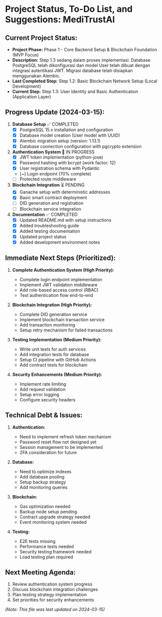 # Project Status, To-Do List, and Suggestions: MediTrustAl

## Current Project Status:
* **Project Phase:** Phase 1 - Core Backend Setup & Blockchain Foundation (MVP Focus)
* **Description:** Step 1.3 sedang dalam proses implementasi. Database PostgreSQL telah dikonfigurasi dan model User telah dibuat dengan integrasi autentikasi JWT. Migrasi database telah disiapkan menggunakan Alembic.
* **Last Completed Step:** Step 1.2: Basic Blockchain Network Setup (Local Development)
* **Current Step:** Step 1.3: User Identity and Basic Authentication (Application Layer)

## Progress Update (2024-03-15):
1. **Database Setup** ✅ COMPLETED
   - [x] PostgreSQL 15.x installation and configuration
   - [x] Database model creation (User model with UUID)
   - [x] Alembic migration setup (version: 1.13.1)
   - [x] Database connection configuration with pgcrypto extension

2. **Authentication System** 🔄 IN PROGRESS
   - [x] JWT token implementation (python-jose)
   - [x] Password hashing with bcrypt (work factor: 12)
   - [x] User registration schema with Pydantic
   - [~] Login endpoint (70% complete)
   - [ ] Protected route middleware

3. **Blockchain Integration** ⏳ PENDING
   - [x] Ganache setup with deterministic addresses
   - [x] Basic smart contract deployment
   - [ ] DID generation and registration
   - [ ] Blockchain service integration

4. **Documentation** ✅ COMPLETED
   - [x] Updated README.md with setup instructions
   - [x] Added troubleshooting guide
   - [x] Added testing documentation
   - [x] Updated project status
   - [x] Added development environment notes

## Immediate Next Steps (Prioritized):

1. **Complete Authentication System (High Priority):**
   * Complete login endpoint implementation
   * Implement JWT validation middleware
   * Add role-based access control (RBAC)
   * Test authentication flow end-to-end

2. **Blockchain Integration (High Priority):**
   * Complete DID generation service
   * Implement blockchain transaction service
   * Add transaction monitoring
   * Setup retry mechanism for failed transactions

3. **Testing Implementation (Medium Priority):**
   * Write unit tests for auth services
   * Add integration tests for database
   * Setup CI pipeline with GitHub Actions
   * Add contract tests for blockchain

4. **Security Enhancements (Medium Priority):**
   * Implement rate limiting
   * Add request validation
   * Setup error logging
   * Configure security headers

## Technical Debt & Issues:

1. **Authentication:**
   * Need to implement refresh token mechanism
   * Password reset flow not designed yet
   * Session management to be implemented
   * 2FA consideration for future

2. **Database:**
   * Need to optimize indexes
   * Add database pooling
   * Setup backup strategy
   * Add monitoring queries

3. **Blockchain:**
   * Gas optimization needed
   * Backup node setup pending
   * Contract upgrade strategy needed
   * Event monitoring system needed

4. **Testing:**
   * E2E tests missing
   * Performance tests needed
   * Security testing framework needed
   * Load testing plan required

## Next Meeting Agenda:

1. Review authentication system progress
2. Discuss blockchain integration challenges
3. Plan testing strategy implementation
4. Set priorities for security enhancements

*(Note: This file was last updated on 2024-03-15)*